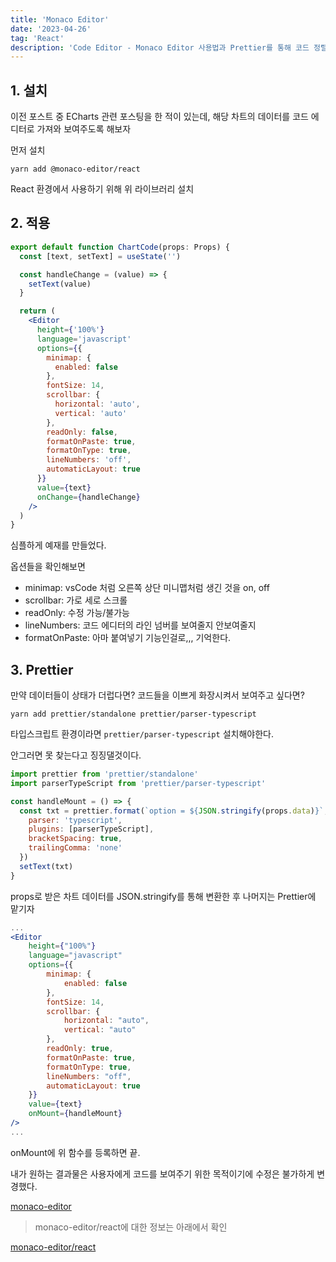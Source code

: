 ```yaml
---
title: 'Monaco Editor'
date: '2023-04-26'
tag: 'React'
description: 'Code Editor - Monaco Editor 사용법과 Prettier를 통해 코드 정렬까지 해보는 시간'
---
```


## 1. 설치

이전 포스트 중 ECharts 관련 포스팅을 한 적이 있는데, 해당 차트의 데이터를 코드 에디터로 가져와 보여주도록 해보자

먼저 설치

```
yarn add @monaco-editor/react
```

React 환경에서 사용하기 위해 위 라이브러리 설치

## 2. 적용

```jsx
export default function ChartCode(props: Props) {
  const [text, setText] = useState('')

  const handleChange = (value) => {
    setText(value)
  }

  return (
    <Editor
      height={'100%'}
      language='javascript'
      options={{
        minimap: {
          enabled: false
        },
        fontSize: 14,
        scrollbar: {
          horizontal: 'auto',
          vertical: 'auto'
        },
        readOnly: false,
        formatOnPaste: true,
        formatOnType: true,
        lineNumbers: 'off',
        automaticLayout: true
      }}
      value={text}
      onChange={handleChange}
    />
  )
}
```

심플하게 예재를 만들었다.

옵션들을 확인해보면

- minimap: vsCode 처럼 오른쪽 상단 미니맵처럼 생긴 것을 on, off
- scrollbar: 가로 세로 스크롤
- readOnly: 수정 가능/불가능
- lineNumbers: 코드 에디터의 라인 넘버를 보여줄지 안보여줄지
- formatOnPaste: 아마 붙여넣기 기능인걸로,,, 기억한다.

## 3. Prettier

만약 데이터들이 상태가 더럽다면? 코드들을 이쁘게 화장시켜서 보여주고 싶다면?

```
yarn add prettier/standalone prettier/parser-typescript
```

타입스크립트 환경이라면 `prettier/parser-typescript` 설치해야한다.

안그러면 못 찾는다고 징징댈것이다.

```jsx
import prettier from 'prettier/standalone'
import parserTypeScript from 'prettier/parser-typescript'

const handleMount = () => {
  const txt = prettier.format(`option = ${JSON.stringify(props.data)}`, {
    parser: 'typescript',
    plugins: [parserTypeScript],
    bracketSpacing: true,
    trailingComma: 'none'
  })
  setText(txt)
}
```

props로 받은 차트 데이터를 JSON.stringify를 통해 변환한 후 나머지는 Prettier에 맡기자

```jsx
...
<Editor
    height={"100%"}
    language="javascript"
    options={{
        minimap: {
            enabled: false
        },
        fontSize: 14,
        scrollbar: {
            horizontal: "auto",
            vertical: "auto"
        },
        readOnly: true,
        formatOnPaste: true,
        formatOnType: true,
        lineNumbers: "off",
        automaticLayout: true
    }}
    value={text}
    onMount={handleMount}
/>
...
```

onMount에 위 함수를 등록하면 끝.

내가 원하는 결과물은 사용자에게 코드를 보여주기 위한 목적이기에 수정은 불가하게 변경했다.

[monaco-editor](https://microsoft.github.io/monaco-editor/)

> monaco-editor/react에 대한 정보는 아래에서 확인

[monaco-editor/react](https://github.com/suren-atoyan/monaco-react#readme)
